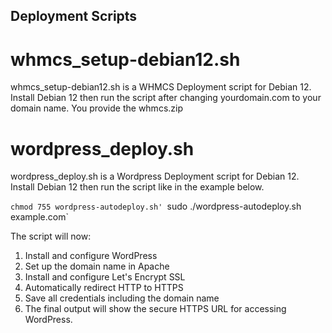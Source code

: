   ## Deployment Scripts
# whmcs_setup-debian12.sh
whmcs_setup-debian12.sh is a WHMCS Deployment script for Debian 12. Install Debian 12 then run the script after changing yourdomain.com to your domain name. You provide the whmcs.zip

# wordpress_deploy.sh
wordpress_deploy.sh is a Wordpress Deployment script for Debian 12. Install Debian 12 then run the script like in the example below.

`chmod 755 wordpress-autodeploy.sh'
`sudo ./wordpress-autodeploy.sh example.com`

The script will now:

1. Install and configure WordPress
2. Set up the domain name in Apache
3. Install and configure Let's Encrypt SSL
4. Automatically redirect HTTP to HTTPS
5. Save all credentials including the domain name
6. The final output will show the secure HTTPS URL for accessing WordPress.
